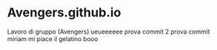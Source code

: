 # Avengers.github.io
Lavoro di gruppo (Avengers)
ueueeeeee
prova commit 2
prova commit miriam
mi piace il gelatino
booo